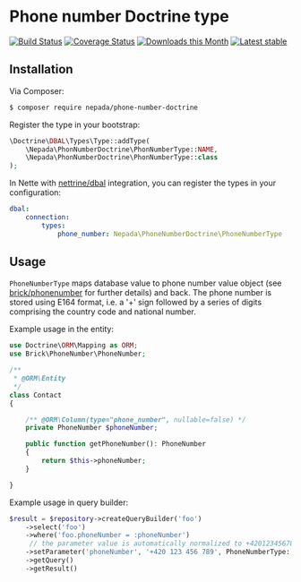 Phone number Doctrine type
===========================

[![Build Status](https://travis-ci.org/nepada/phone-number-doctrine.svg?branch=master)](https://travis-ci.org/nepada/phone-number-doctrine)
[![Coverage Status](https://coveralls.io/repos/github/nepada/phone-number-doctrine/badge.svg?branch=master)](https://coveralls.io/github/nepada/phone-number-doctrine?branch=master)
[![Downloads this Month](https://img.shields.io/packagist/dm/nepada/phone-number-doctrine.svg)](https://packagist.org/packages/nepada/phone-number-doctrine)
[![Latest stable](https://img.shields.io/packagist/v/nepada/phone-number-doctrine.svg)](https://packagist.org/packages/nepada/phone-number-doctrine)


Installation
------------

Via Composer:

```sh
$ composer require nepada/phone-number-doctrine
```

Register the type in your bootstrap:
``` php
\Doctrine\DBAL\Types\Type::addType(
    \Nepada\PhonNumberDoctrine\PhonNumberType::NAME,
    \Nepada\PhonNumberDoctrine\PhonNumberType::class
);
```

In Nette with [nettrine/dbal](https://github.com/nettrine/dbal) integration, you can register the types in your configuration:
```yaml
dbal:
    connection:
        types:
            phone_number: Nepada\PhoneNumberDoctrine\PhoneNumberType
```


Usage
-----

`PhoneNumberType` maps database value to phone number value object (see [brick/phonenumber](https://github.com/brick/phonenumber) for further details) and back. The phone number is stored using E164 format, i.e. a '+' sign followed by a series of digits comprising the country code and national number.

Example usage in the entity:
``` php
use Doctrine\ORM\Mapping as ORM;
use Brick\PhoneNumber\PhoneNumber;

/**
 * @ORM\Entity
 */
class Contact
{

    /** @ORM\Column(type="phone_number", nullable=false) */
    private PhoneNumber $phoneNumber;

    public function getPhoneNumber(): PhoneNumber
    {
        return $this->phoneNumber;
    }

}
```

Example usage in query builder:
```php
$result = $repository->createQueryBuilder('foo')
    ->select('foo')
    ->where('foo.phoneNumber = :phoneNumber')
     // the parameter value is automatically normalized to +420123456789
    ->setParameter('phoneNumber', '+420 123 456 789', PhoneNumberType::NAME)
    ->getQuery()
    ->getResult()
```

